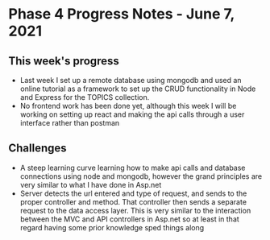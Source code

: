 # Phase 4 Progress Notes - June 7, 2021

## This week's progress
- Last week I set up a remote database using mongodb and used an online tutorial as a framework to set up the CRUD functionality in Node and Express for the TOPICS collection. 
- No frontend work has been done yet, although this week I will be working on setting up react and making the api calls through a user interface rather than postman

## Challenges
- A steep learning curve learning how to make api calls and database connections using node and mongodb, however the grand principles are very similar to what I have done in Asp.net
- Server detects the url entered and type of request, and sends to the proper controller and method. That controller then sends a separate request to the data access layer. This is very similar to the interaction between the MVC and API controllers in Asp.net so at least in that regard having some prior knowledge sped things along

